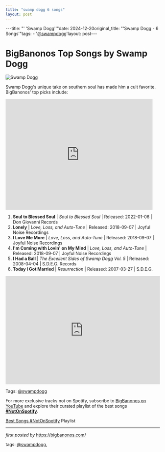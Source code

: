 ```yaml
---
title: "swamp dogg 6 songs"
layout: post
---
```

---title: "' 'Swamp Dogg''"date: 2024-12-20original_title: "'Swamp Dogg - 6 Songs'"tags:  - '[@swampdogg](/tags/swampdogg/)'layout: post---<h1>BigBanonos Top Songs by Swamp Dogg</h1><img src="https://i8.amplience.net/i/naras/Swamp-Dogg-GettyImages-1255997544.jpg" alt="Swamp Dogg"> <p>Swamp Dogg's unique take on southern soul has made him a cult favorite. BigBanonos' top picks include:</p><iframe frameborder="0" height="360" src="https://youtube.com/embed/wV40ckVxG5M?list=PLtuNtuTatqI0GXFKJJJqrp74XWie3QoIC" width="480"></iframe><ol> <li><strong>Soul to Blessed Soul</strong> | <em>Soul to Blessed Soul</em> | Released: 2022-01-06 | Don Giovanni Records</li> <li><strong>Lonely</strong> | <em>Love, Loss, and Auto-Tune</em> | Released: 2018-09-07 | Joyful Noise Recordings</li> <li><strong>I Love Me More</strong> | <em>Love, Loss, and Auto-Tune</em> | Released: 2018-09-07 | Joyful Noise Recordings</li> <li><strong>I'm Coming with Lovin' on My Mind</strong> | <em>Love, Loss, and Auto-Tune</em> | Released: 2018-09-07 | Joyful Noise Recordings</li> <li><strong>I Had a Ball</strong> | <em>The Excellent Sides of Swamp Dogg Vol. 5</em> | Released: 2008-04-04 | S.D.E.G. Records</li> <li><strong>Today I Got Married</strong> | <em>Resurrection</em> | Released: 2007-03-27 | S.D.E.G.</li></ol> <div> <iframe src="https://open.spotify.com/embed/playlist/4QElJrQCvTPG98o0qvHNNd?utm_source=generator" width="100%" height="352" frameborder="0" allow="autoplay; clipboard-write; encrypted-media; fullscreen; picture-in-picture" loading="lazy"></iframe></div><p>Tags: [@swampdogg](/tags/swampdogg/)</p><!--Subscribe and Playlist Links--><div>    <p>For more exclusive tracks not on Spotify, subscribe to <a href="https://www.youtube.com/[@BigBanonos](/tags/BigBanonos/)" target="_blank">BigBanonos on YouTube</a> and explore their curated playlist of the best songs <strong>[#NotOnSpotify](/tags/NotOnSpotify/)</strong>.</p>    <p><a href="https://www.youtube.com/playlist?list=PLtuNtuTatqI0kFahUCbtbfenC_ET5O_tr" target="_blank">Best Songs [#NotOnSpotify](/tags/NotOnSpotify/) Playlist<br /></a></p></div><hr /><p><em>first posted by</em> <a href="https://bigbanonos.com/" rel="noopener" target="_new">https://bigbanonos.com/</a></p><p>tags: [@swampdogg](/tags/swampdogg/),</p>